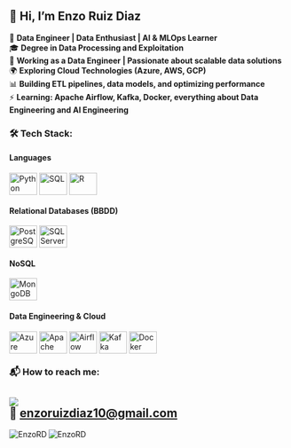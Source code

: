 ## 👋 Hi, I’m Enzo Ruiz Diaz

🚀 **Data Engineer | Data Enthusiast | AI & MLOps Learner**  
🎓 **Degree in Data Processing and Exploitation**  
🏢 **Working as a Data Engineer | Passionate about scalable data solutions**  
🌍 **Exploring Cloud Technologies (Azure, AWS, GCP)**  
📊 **Building ETL pipelines, data models, and optimizing performance**  
⚡ **Learning: Apache Airflow, Kafka, Docker, everything about Data Engineering and AI Engineering**  

### 🛠️ Tech Stack:

#### **Languages**  
<div>
  <img align="center" alt="Python" height="40" width="50" src="https://cdn.jsdelivr.net/gh/devicons/devicon/icons/python/python-original.svg">
  <img align="center" alt="SQL" height="40" width="50" src="https://cdn.jsdelivr.net/gh/devicons/devicon/icons/sqldeveloper/sqldeveloper-original.svg">
  <img align="center" alt="R" height="40" width="50" src="https://cdn.jsdelivr.net/gh/devicons/devicon/icons/r/r-original.svg">
</div>

#### **Relational Databases (BBDD)**  
<div>
  <img align="center" alt="PostgreSQL" height="40" width="50" src="https://cdn.jsdelivr.net/gh/devicons/devicon/icons/postgresql/postgresql-original.svg">
  <img align="center" alt="SQL Server" height="40" width="50" src="https://cdn.jsdelivr.net/gh/devicons/devicon/icons/microsoftsqlserver/microsoftsqlserver-plain.svg">
</div>

#### **NoSQL**  
<div>
  <img align="center" alt="MongoDB" height="40" width="50" src="https://cdn.jsdelivr.net/gh/devicons/devicon/icons/mongodb/mongodb-original.svg">
</div>

#### **Data Engineering & Cloud**  
<div>
  <img align="center" alt="Azure" height="40" width="50" src="https://cdn.jsdelivr.net/gh/devicons/devicon/icons/azure/azure-original.svg">
  <img align="center" alt="Apache Spark" height="40" width="50" src="https://cdn.jsdelivr.net/gh/devicons/devicon/icons/apache/apache-original.svg">
  <img align="center" alt="Airflow" height="40" width="50" src="https://cdn.jsdelivr.net/gh/devicons/devicon/icons/apacheairflow/apacheairflow-original.svg">
  <img align="center" alt="Kafka" height="40" width="50" src="https://cdn.jsdelivr.net/gh/devicons/devicon/icons/apachekafka/apachekafka-original.svg">
  <img align="center" alt="Docker" height="40" width="50" src="https://cdn.jsdelivr.net/gh/devicons/devicon/icons/docker/docker-original.svg">
</div>

### 📬 How to reach me:
<a href="https://www.linkedin.com/in/enzo-ruiz-diaz" target="_blank"><img src="https://img.shields.io/badge/-LinkedIn-%230077B5?style=for-the-badge&logo=linkedin&logoColor=white" target="_blank"></a>  
📧 enzoruizdiaz10@gmail.com 
---

<img align="left" src="https://github-readme-stats.vercel.app/api?username=EnzoRD&show_icons=true&locale=en&count_private=true&theme=dracula" alt="EnzoRD" />
<img align="left" src="https://github-readme-stats.vercel.app/api/top-langs?username=EnzoRD&theme=dracula&layout=compact" alt="EnzoRD" />
